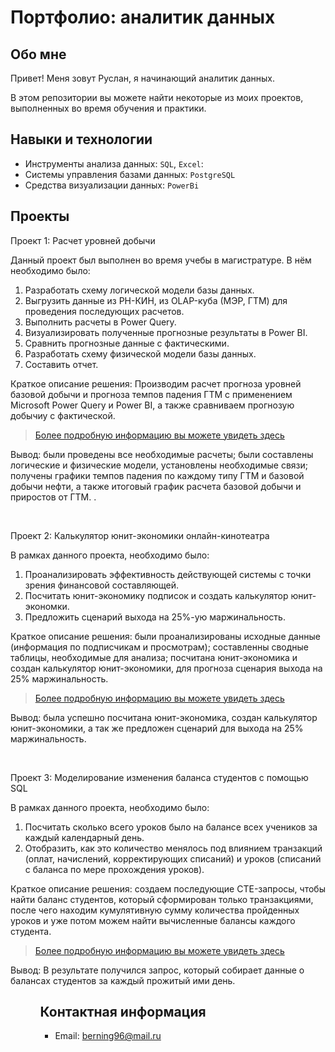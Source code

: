 # Портфолио: аналитик данных

## Обо мне 

Привет! Меня зовут Руслан, я начинающий аналитик данных. 

В этом репозитории вы можете найти некоторые из моих проектов, выполненных во время обучения и практики.
<br>

## Навыки и технологии
- Инструменты анализа данных: ``SQL``, ``Excel``: 
- Системы управления базами данных: ``PostgreSQL``
- Средства визуализации данных: ``PowerBi``



## Проекты
<p> Проект 1: Расчет уровней добычи</p>
<p>Данный проект был выполнен во время учебы в магистратуре. В нём необходимо было:<p>
<ol>
  
  <li> Разработать схему логической модели базы данных. </li>
  <li> Выгрузить данные из РН-КИН, из OLAP-куба (МЭР, ГТМ) для проведения последующих расчетов.  </li>
  <li> Выполнить расчеты в Power Query.  </li>
  <li> Визуализировать полученные прогнозные результаты в Power BI.  </li>
  <li> Сравнить прогнозные данные с фактическими.  </li>
  <li> Разработать схему физической модели базы данных.  </li>
  <li> Составить отчет.  </li>
   </ol>


<p>Краткое описание решения: Производим расчет прогноза уровней базовой добычи и прогноза темпов падения ГТМ с применением Microsoft Power Query и Power BI, а также сравниваем прогнозую добычиу с фактической.  
  

> <a href="https://drive.google.com/drive/folders/1LZYYQDZ2OXtDI2bpYdFIIwocafoiAM9i?usp=sharing">Более подробную информацию вы можете увидеть здесь</a>
  

<p>Вывод: были проведены все необходимые расчеты; были составлены логические и физические модели, установлены необходимые связи; получены графики темпов падения по каждому типу ГТМ и базовой добычи нефти, а также итоговый график расчета базовой добычи и приростов от ГТМ. .<p>
<ol>
 
</ol>
<br> 
<p> Проект 2: Калькулятор юнит-экономики онлайн-кинотеатра</p>
<p>В рамках данного проекта, необходимо было:<p>
<ol>
  <li> Проанализировать эффективность действующей системы с точки зрения финансовой составляющей. </li>
  <li> Посчитать юнит-экономику подписок и создать калькулятор юнит-экономки.  </li>
  <li> Предложить сценарий выхода на 25%-ую маржинальность.  </li>
  </ol>


<p>Краткое описание решения: были проанализированы исходные данные (информация по подписчикам и просмотрам); составленны сводные таблицы, необходимые для анализа; посчитана юнит-экономика и создан калькулятор юнит-экономики, для прогноза сценария выхода на 25% маржинальность.
  


> <a href="https://drive.google.com/drive/folders/1GS7l70NSSMp6YxfguPDAClEmAtcjNNCB?usp=sharing">Более подробную информацию вы можете увидеть здесь</a>
  

<p>Вывод: была успешно посчитана юнит-экономика, создан калькулятор юнит-экономики, а так же предложен сценарий для выхода на 25% маржинальность.<p>
<ol>
 
</ol>
<br> 

<p> Проект 3: Моделирование изменения баланса студентов с помощью SQL</p>
<p>В рамках данного проекта, необходимо было:<p>
<ol>

  <li> Посчитать сколько всего уроков было на балансе всех учеников за каждый календарный день. </li>
  <li> Отобразить, как это количество менялось под влиянием транзакций (оплат, начислений, корректирующих списаний) и уроков (списаний с баланса по мере прохождения уроков).  </li>
  </ol>


<p>Краткое описание решения: создаем последующие CTE-запросы, чтобы найти баланс студентов, который сформирован только транзакциями, после чего находим кумулятивную сумму количества пройденных уроков и уже потом можем найти вычисленные балансы каждого студента.
  


> <a href="https://github.com/Skypro-portfolio-Ruslan/My-portfolio/blob/main/%D0%9F%D1%80%D0%BE%D0%B5%D0%BA%D1%82%20%E2%84%963">Более подробную информацию вы можете увидеть здесь</a>
  

<p>Вывод: В результате получился запрос, который собирает данные о балансах студентов за каждый прожитый ими день.<p>
<ol>
<ol>
  

## Контактная информация
- Email: berning96@mail.ru
